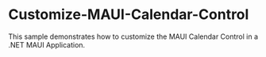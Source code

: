 # Customize-MAUI-Calendar-Control
This sample demonstrates how to customize the MAUI Calendar Control in a .NET MAUI Application.
